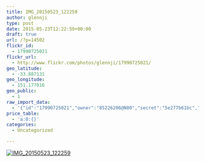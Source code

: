 ```yaml
---
title: IMG_20150523_122259
author: glennji
type: post
date: 2015-05-23T12:22:59+00:00
draft: true
url: /?p=14502
flickr_id:
  - 17990725021
flickr_url:
  - http://www.flickr.com/photos/glennji/17990725021/
geo_latitude:
  - -33.887131
geo_longitude:
  - 151.177016
geo_public:
  - 1
raw_import_data:
  - '{"id":"17990725021","owner":"85226206@N00","secret":"5e277b61bc","server":"7736","farm":8,"title":"IMG_20150523_122259","ispublic":0,"isfriend":0,"isfamily":0,"description":{"_content":""},"dateupload":"1432353716","lastupdate":"1432353720","datetaken":"2015-05-23 12:22:59","datetakengranularity":"0","datetakenunknown":"0","ownername":"glennji","tags":"","machine_tags":"","originalsecret":"c2fb54690a","originalformat":"jpg","latitude":"-33.887131","longitude":"151.177016","accuracy":"16","context":0,"place_id":"iIbqSY5TUL2WCJaOcg","woeid":"22726599","geo_is_family":0,"geo_is_friend":0,"geo_is_contact":0,"geo_is_public":0,"media":"photo","media_status":"ready","url_o":"https://farm8.staticflickr.com/7736/17990725021_c2fb54690a_o.jpg","height_o":"4160","width_o":"3120"}'
price_table:
  - 'a:0:{}'
categories:
  - Uncategorized

---
```

<p class="flickr-image">
  <a href="http://www.flickr.com/photos/glennji/17990725021/" class="flickr-link"><img src="http://i2.wp.com/glennji.com/wp-content/uploads/2015/05/17990725021_c2fb54690a_o.jpg?fit=1024%2C1024" width="" height="" alt="IMG_20150523_122259" class="keyring-img" /></a>
</p>
